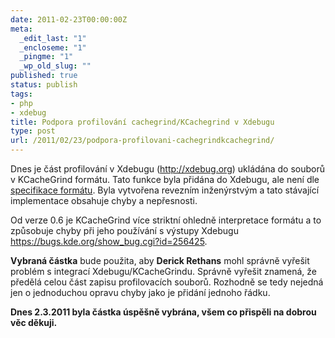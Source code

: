 ```yaml
---
date: 2011-02-23T00:00:00Z
meta:
  _edit_last: "1"
  _encloseme: "1"
  _pingme: "1"
  _wp_old_slug: ""
published: true
status: publish
tags:
- php
- xdebug
title: Podpora profilování cachegrind/KCachegrind v Xdebugu
type: post
url: /2011/02/23/podpora-profilovani-cachegrindkcachegrind/
---
```


Dnes je část profilování v Xdebugu (<a title="Xdebug je open-source nástroj na ladění PHP. " href="http://xdebug.org">http://xdebug.org</a>) ukládána do souborů v KCacheGrind formátu. Tato funkce byla přidána do Xdebugu, ale není dle <a href="http://kcachegrind.sourceforge.net/html/CallgrindFormat.html">specifikace formátu</a>. Byla vytvořena revezním inženýrstvým a tato stávající implementace obsahuje chyby a nepřesnosti.

Od verze 0.6 je KCacheGrind více striktní ohledně interpretace formátu a to způsobuje chyby při jeho používání s výstupy Xdebugu  <a href="https://bugs.kde.org/show_bug.cgi?id=256425">https://bugs.kde.org/show_bug.cgi?id=256425</a>.

<strong>Vybraná částka</strong> bude použita, aby <strong>Derick Rethans</strong> mohl správně vyřešit problém s integrací Xdebugu/KCacheGrindu. Správně vyřešit znamená, že předělá celou část zapisu profilovacích souborů. Rozhodně se tedy nejedná jen o jednoduchou opravu chyby jako je přidání jednoho řádku.

<strong>Dnes 2.3.2011 byla částka úspěšně vybrána, všem co přispěli na dobrou věc děkuji.</strong>
